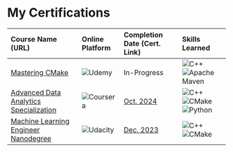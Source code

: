 # My Certifications

 | Course Name (URL) | Online Platform | Completion Date (Cert. Link) | Skills Learned |
 | :---------------- | :-------------- | :--------------------------- | :------------- |
 | [Mastering CMake](https://www.udemy.com) | ![Udemy](https://img.shields.io/badge/Udemy-A435F0?style=for-the-badge&logo=Udemy&logoColor=white) | In-Progress |  ![C++](https://img.shields.io/badge/c++-%2300599C.svg?style=for-the-badge&logo=c%2B%2B&logoColor=white) ![Apache Maven](https://img.shields.io/badge/Apache%20Maven-C71A36?style=for-the-badge&logo=Apache%20Maven&logoColor=white)   |
 | [Advanced Data Analytics Specialization](https://www.coursera.org/specializations/advanced-data-analytics) | ![Coursera](https://img.shields.io/badge/Coursera-%230056D2.svg?style=for-the-badge&logo=Coursera&logoColor=white) | [Oct. 2024](https://www.coursera.org/specializations/advanced-data-analytics) |  ![C++](https://img.shields.io/badge/c++-%2300599C.svg?style=for-the-badge&logo=c%2B%2B&logoColor=white) ![CMake](https://img.shields.io/badge/CMake-%23008FBA.svg?style=for-the-badge&logo=cmake&logoColor=white) ![Python](https://img.shields.io/badge/python-3670A0?style=for-the-badge&logo=python&logoColor=ffdd54)   |
 | [Machine Learning Engineer Nanodegree](https://www.udacity.com/course/machine-learning-engineer-nanodegree--nd009t) | ![Udacity](https://img.shields.io/badge/Udacity-grey?style=for-the-badge&logo=udacity&logoColor=15B8E6) | [Dec. 2023](https://www.udacity.com/course/machine-learning-engineer-nanodegree--nd009t) |  ![C++](https://img.shields.io/badge/c++-%2300599C.svg?style=for-the-badge&logo=c%2B%2B&logoColor=white) ![CMake](https://img.shields.io/badge/CMake-%23008FBA.svg?style=for-the-badge&logo=cmake&logoColor=white)   |

